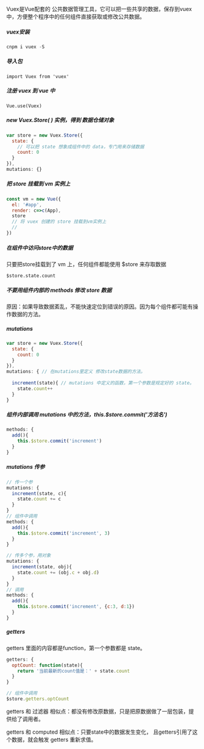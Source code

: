 Vuex是Vue配套的 公共数据管理工具，它可以把一些共享的数据，保存到vuex中，方便整个程序中的任何组件直接获取或修改公共数据。

##### vuex安装

```js
cnpm i vuex -S
```

##### 导入包

```
import Vuex from 'vuex'
```

##### 注册 vuex 到 vue 中

```
Vue.use(Vuex)
```

##### new Vuex.Store( ) 实例，得到 数据仓储对象

```js
var store = new Vuex.Store({
  state: {
    // 可以把 state 想象成组件中的 data，专门用来存储数据
    count: 0
  }
}),
mutations: {}
```

##### 把 store 挂载到 vm 实例上

```js
const vm = new Vue({
  el: '#app',
  render: c=>c(App),
  store 
  // 将 vuex 创建的 store 挂载到vm实例上
  // 
})
```

##### 在组件中访问store中的数据

只要把store挂载到了 vm 上，任何组件都能使用 $store 来存取数据

```
$store.state.count
```

##### 不要用组件内部的 methods 修改 store 数据

原因：如果导致数据紊乱，不能快速定位到错误的原因。因为每个组件都可能有操作数据的方法。

##### mutations

```js
var store = new Vuex.Store({
  state: {
    count: 0
  }
}),
mutations: { // 在mutations里定义 修改state数据的方法。
  
  increment(state){ // mutations 中定义的函数，第一个参数是规定好的 state。
    state.count++
  }
}
```

##### 组件内部调用 mutations 中的方法，this.$store.commit('方法名')

```js
methods: {
  add(){
    this.$store.commit('increment')
  }
}
```

##### mutations 传参

```js
// 传一个参
mutations: {
  increment(state, c){
    state.count += c
  }
}
// 组件中调用
methods: {
  add(){
    this.$store.commit('increment', 3)
  }
}

// 传多个参，用对象
mutations: {
  increment(state, obj){
    state.count += (obj.c + obj.d)
  }
}
// 调用
methods: {
  add(){
    this.$store.commit('increment', {c:3, d:1})
  }
}
```

##### getters

getters 里面的内容都是function，第一个参数都是 state。

```js
getters: {
  optCount: function(state){
    return '当前最新的count值是：' + state.count
  }
}

// 组件中调用
$store.getters.optCount
```

getters 和 过滤器 相似点：都没有修改原数据，只是把原数据做了一层包装，提供给了调用者。

getters 和 computed 相似点：只要state中的数据发生变化， 且getters引用了这个数据，就会触发 getters 重新求值。